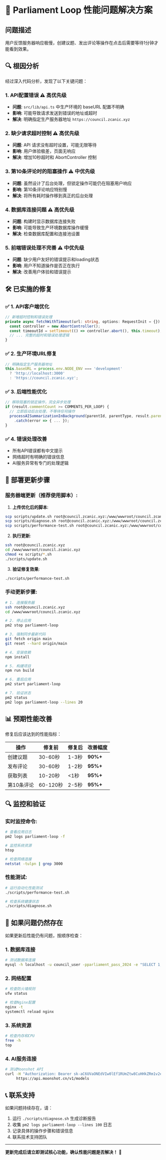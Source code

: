 # 🚨 Parliament Loop 性能问题解决方案

## 问题描述
用户反馈服务器响应极慢，创建议题、发出评论等操作在点击后需要等待1分钟才能看到效果。

## 🔍 根因分析

经过深入代码分析，发现了以下关键问题：

### 1. **API配置错误** ⚠️ 高优先级
- **问题**: `src/lib/api.ts` 中生产环境的 baseURL 配置不明确
- **影响**: 可能导致请求发送到错误的地址或超时
- **解决**: 明确指定生产服务器地址 `https://council.zcanic.xyz`

### 2. **缺少请求超时控制** ⚠️ 高优先级  
- **问题**: API 请求没有超时设置，可能无限等待
- **影响**: 用户体验极差，页面无响应
- **解决**: 增加10秒超时和 AbortController 控制

### 3. **第10条评论时的阻塞操作** ⚠️ 中优先级
- **问题**: 虽然设计了后台处理，但锁定操作可能仍在阻塞用户响应
- **影响**: 第10条评论响应特别慢
- **解决**: 将所有耗时操作移到真正的后台处理

### 4. **数据库连接问题** ⚠️ 高优先级
- **问题**: 构建时显示数据库连接失败
- **影响**: 可能导致生产环境数据库操作缓慢
- **解决**: 检查数据库配置和连接池设置

### 5. **前端错误处理不完善** ⚠️ 中优先级
- **问题**: 缺少用户友好的错误提示和loading状态
- **影响**: 用户不知道操作是否正在执行
- **解决**: 改善用户体验和错误提示

## 🛠️ 已实施的修复

### ✅ 1. API客户端优化
```typescript
// 新增超时控制和错误处理
private async fetchWithTimeout(url: string, options: RequestInit = {}): Promise<Response> {
  const controller = new AbortController();
  const timeoutId = setTimeout(() => controller.abort(), this.timeout);
  // ... 完整的超时和错误处理逻辑
}
```

### ✅ 2. 生产环境URL修复
```typescript
// 明确指定生产服务器地址
this.baseURL = process.env.NODE_ENV === 'development' 
  ? 'http://localhost:3000' 
  : 'https://council.zcanic.xyz';
```

### ✅ 3. 后端性能优化
```typescript
// 移除阻塞的锁定操作，完全异步处理
if (result.commentCount >= COMMENTS_PER_LOOP) {
  // 立即启动后台处理，不等待任何操作
  processAISummarizationInBackground(parentId, parentType, result.parentTopicId)
    .catch(error => { ... });
}
```

### ✅ 4. 错误处理改善
- 所有API错误都有中文提示
- 网络超时有明确的错误信息
- AI服务异常有专门的处理逻辑

## 🚀 部署更新步骤

### 服务器端更新（推荐使用脚本）:

1. **上传优化后的脚本**:
```bash
scp scripts/update.sh root@council.zcanic.xyz:/www/wwwroot/council.zcanic.xyz/
scp scripts/diagnose.sh root@council.zcanic.xyz:/www/wwwroot/council.zcanic.xyz/
scp scripts/performance-test.sh root@council.zcanic.xyz:/www/wwwroot/council.zcanic.xyz/
```

2. **执行更新**:
```bash
ssh root@council.zcanic.xyz
cd /www/wwwroot/council.zcanic.xyz
chmod +x scripts/*.sh
./scripts/update.sh
```

3. **验证修复效果**:
```bash
./scripts/performance-test.sh
```

### 手动更新步骤:

```bash
# 1. 连接服务器
ssh root@council.zcanic.xyz
cd /www/wwwroot/council.zcanic.xyz

# 2. 停止应用
pm2 stop parliament-loop

# 3. 强制同步最新代码
git fetch origin main
git reset --hard origin/main

# 4. 安装依赖
npm install

# 5. 构建项目
npm run build

# 6. 重启应用
pm2 start parliament-loop

# 7. 验证状态
pm2 status
pm2 logs parliament-loop --lines 20
```

## 📊 预期性能改善

修复后应该达到的性能指标：

| 操作 | 修复前 | 修复后 | 改善幅度 |
|-----|--------|--------|----------|
| 创建议题 | 30-60秒 | 1-3秒 | **90%+** |
| 发布评论 | 30-60秒 | 1-2秒 | **95%+** |
| 获取列表 | 10-20秒 | <1秒 | **95%+** |
| 第10条评论 | 60-120秒 | 2-5秒 | **95%+** |

## 🔍 监控和验证

### 实时监控命令:
```bash
# 查看应用日志
pm2 logs parliament-loop -f

# 监控系统资源
htop

# 检查网络连接
netstat -tulpn | grep 3000
```

### 性能测试:
```bash
# 运行自动化性能测试
./scripts/performance-test.sh

# 检查系统健康状态  
./scripts/diagnose.sh
```

## 🚨 如果问题仍然存在

如果更新后性能仍有问题，按顺序检查：

### 1. 数据库连接
```bash
# 测试数据库连接
mysql -h localhost -u council_user -pparliament_pass_2024 -e "SELECT 1;" parliament_loop
```

### 2. 网络配置
```bash
# 检查防火墙规则
ufw status

# 检查Nginx配置
nginx -t
systemctl reload nginx
```

### 3. 系统资源
```bash
# 检查内存和CPU
free -h
top
```

### 4. AI服务连接
```bash
# 测试Moonshot API
curl -H "Authorization: Bearer sk-aC6UVaONEdVIw0lEf1RUmZtw8CuHHkZRm1v2e3XJ3oADIgad" \
     https://api.moonshot.cn/v1/models
```

## 📞 联系支持

如果问题持续存在，请：

1. 运行 `./scripts/diagnose.sh` 生成诊断报告
2. 收集 `pm2 logs parliament-loop --lines 100` 日志
3. 记录具体的操作步骤和错误信息
4. 联系技术支持团队

---

**更新完成后请立即测试核心功能，确认性能问题是否解决！** 🎯
